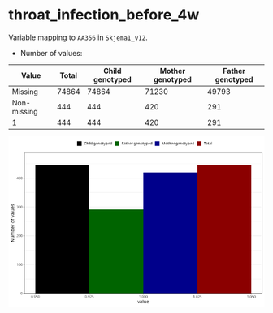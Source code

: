 # throat_infection_before_4w
Variable mapping to `AA356` in `Skjema1_v12`.
- Number of values:

| Value | Total | Child genotyped | Mother genotyped | Father genotyped |
| ----- | ----- | --------------- | ---------------- | ---------------- |
| Missing | 74864 | 74864 | 71230 | 49793 |
| Non-missing | 444 | 444 | 420 | 291 |
| 1 | 444 | 444 | 420 | 291 |



![](throat_infection_before_4w_n.png)



